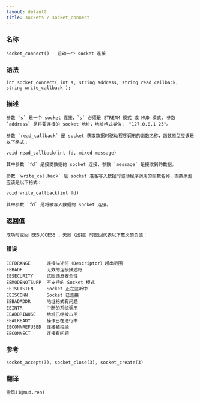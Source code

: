```yaml
---
layout: default
title: sockets / socket_connect
---
```


### 名称

    socket_connect() - 启动一个 socket 连接

### 语法

    int socket_connect( int s, string address, string read_callback, string write_callback );

### 描述

    参数 `s` 是一个 socket 连接，`s` 必须是 STREAM 模式 或 MUD 模式. 参数 `address` 是将要连接的 socket 地址，地址格式类似： "127.0.0.1 23"。

    参数 `read_callback` 是 socket 获取数据时驱动程序调用的函数名称，函数原型应该是以下格式：

    void read_callback(int fd, mixed message)

    其中参数 `fd` 是接受数据的 socket 连接，参数 `message` 是接收到的数据。

    参数 `write_callback` 是 socket 准备写入数据时驱动程序调用的函数名称，函数原型应该是以下格式：

    void write_callback(int fd)

    其中参数 `fd` 是将被写入数据的 socket 连接。

### 返回值

    成功时返回 EESUCCESS ，失败（出错）时返回代表以下意义的负值：

#### 错误

    EEFDRANGE      连接描述符（Descriptor）超出范围
    EEBADF         无效的连接描述符
    EESECURITY     试图违反安全性
    EEMODENOTSUPP  不支持的 Socket 模式
    EEISLISTEN     Socket 正在监听中
    EEISCONN       Socket 已连接
    EEBADADDR      地址格式有问题
    EEINTR         中断的系统调用
    EEADDRINUSE    地址已经被占用
    EEALREADY      操作已在进行中
    EECONNREFUSED  连接被拒绝
    EECONNECT      连接有问题

### 参考

    socket_accept(3), socket_close(3), socket_create(3)

### 翻译 ###

    雪风(i@mud.ren)
